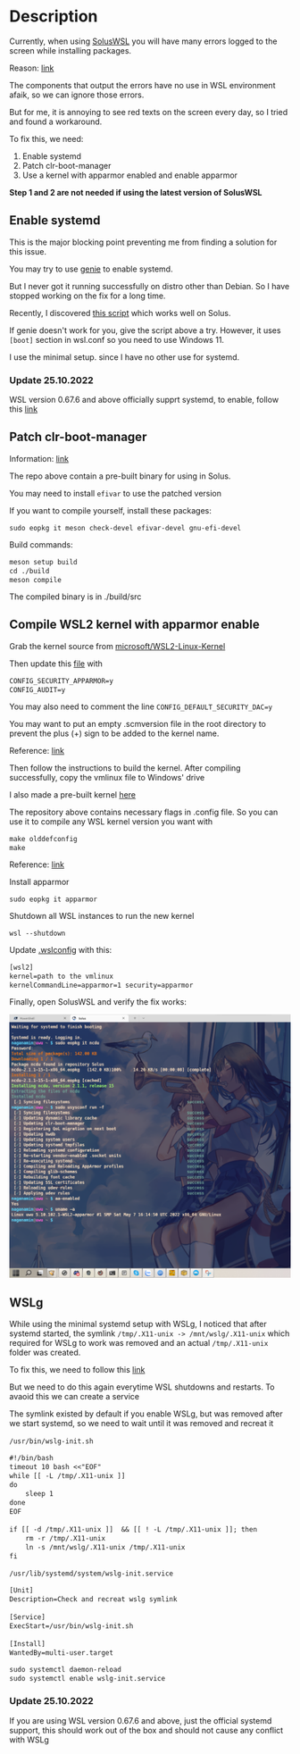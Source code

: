 # Description

Currently, when using [SolusWSL](https://github.com/sileshn/SolusWSL) you will have many errors logged to the screen while installing packages.

Reason: [link](https://github.com/sileshn/SolusWSL#features-and-important-information)

The components that output the errors have no use in WSL environment afaik, so we can ignore those errors.

But for me, it is annoying to see red texts on the screen every day, so I tried and found a workaround.

To fix this, we need:

1. Enable systemd
2. Patch clr-boot-manager
3. Use a kernel with apparmor enabled and enable apparmor

**Step 1 and 2 are not needed if using the latest version of SolusWSL**

## Enable systemd

This is the major blocking point preventing me from finding a solution for this issue.

You may try to use [genie](https://github.com/arkane-systems/genie) to enable systemd.

But I never got it running successfully on distro other than Debian. So I have stopped working on the fix for a long time.

Recently, I discovered [this script](https://github.com/diddledani/one-script-wsl2-systemd) which works well on Solus.

If genie doesn't work for you, give the script above a try. However, it uses `[boot]` section in wsl.conf so you need to use Windows 11.

I use the minimal setup. since I have no other use for systemd.

### Update 25.10.2022

WSL version 0.67.6 and above officially supprt systemd, to enable, follow this [link](https://devblogs.microsoft.com/commandline/systemd-support-is-now-available-in-wsl/)

## Patch clr-boot-manager

Information: [link](https://github.com/Fubuchi/clr-boot-manager/blob/master/README.md)

The repo above contain a pre-built binary for using in Solus.

You may need to install `efivar` to use the patched version

If you want to compile yourself, install these packages:

```
sudo eopkg it meson check-devel efivar-devel gnu-efi-devel
```

Build commands:

```
meson setup build
cd ./build
meson compile
```

The compiled binary is in ./build/src

## Compile WSL2 kernel with apparmor enable

Grab the kernel source from [microsoft/WSL2-Linux-Kernel](https://github.com/microsoft/WSL2-Linux-Kernel)

Then update this [file](https://github.com/microsoft/WSL2-Linux-Kernel/blob/linux-msft-wsl-5.10.y/Microsoft/config-wsl) with

```
CONFIG_SECURITY_APPARMOR=y
CONFIG_AUDIT=y
```

You may also need to comment the line `CONFIG_DEFAULT_SECURITY_DAC=y`

You may want to put an empty .scmversion file in the root directory to prevent the plus (+) sign to be added to the kernel name.

Reference: [link](https://stackoverflow.com/questions/19333918/dont-add-to-linux-kernel-version)

Then follow the instructions to build the kernel. After compiling successfully, copy the vmlinux file to Windows' drive

I also made a pre-built kernel [here](https://github.com/Fubuchi/WSL2-Linux-Kernel)

The repository above contains necessary flags in .config file. So you can use it to compile any WSL kernel version you want with

```
make olddefconfig
make
```

Reference: [link](https://stackoverflow.com/a/31936064/4015729)

Install apparmor

```
sudo eopkg it apparmor
```

Shutdown all WSL instances to run the new kernel

```
wsl --shutdown
```

Update [.wslconfig](https://docs.microsoft.com/en-us/windows/wsl/wsl-config#wslconfig) with this:

```
[wsl2]
kernel=path to the vmlinux
kernelCommandLine=apparmor=1 security=apparmor
```

Finally, open SolusWSL and verify the fix works:

![](result.png)

## WSLg

While using the minimal systemd setup with WSLg, I noticed that after systemd started, the symlink `/tmp/.X11-unix -> /mnt/wslg/.X11-unix` which required for WSLg to work was removed and an actual `/tmp/.X11-unix` folder was created.

To fix this, we need to follow this [link](https://github.com/microsoft/wslg/wiki/Diagnosing-%22cannot-open-display%22-type-issues-with-WSLg)

But we need to do this again everytime WSL shutdowns and restarts. To avaoid this we can create a service

The symlink existed by default if you enable WSLg, but was removed after we start systemd, so we need to wait until it was removed and recreat it

`/usr/bin/wslg-init.sh`
```
#!/bin/bash
timeout 10 bash <<"EOF"
while [[ -L /tmp/.X11-unix ]]
do
    sleep 1
done
EOF

if [[ -d /tmp/.X11-unix ]]  && [[ ! -L /tmp/.X11-unix ]]; then
    rm -r /tmp/.X11-unix
    ln -s /mnt/wslg/.X11-unix /tmp/.X11-unix
fi
```
`/usr/lib/systemd/system/wslg-init.service`
```
[Unit]
Description=Check and recreat wslg symlink

[Service]
ExecStart=/usr/bin/wslg-init.sh

[Install]
WantedBy=multi-user.target
```

```
sudo systemctl daemon-reload
sudo systemctl enable wslg-init.service 
```

### Update 25.10.2022

If you are using WSL version 0.67.6 and above, just the official systemd support, this should work out of the box and should not cause any conflict with WSLg
